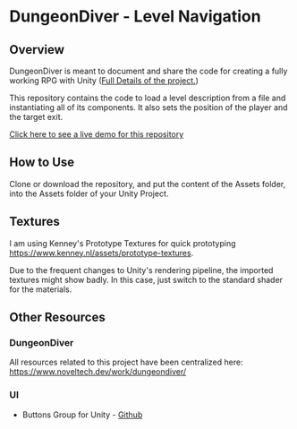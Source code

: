 # DungeonDiver - Level Navigation

## Overview 
DungeonDiver is meant to document and share the code for creating a fully working RPG with Unity ([Full Details of the project.](https://www.noveltech.dev/dungeondiver_making-game-unity/))

This repository contains the code to load a level description from a file and instantiating all of its components. It also sets the position of the player and the target exit. <!--A complete write up for this part of the project is available at [this link.](https://www.noveltech.dev/dungeondiver_creating-walls/)-->

[Click here to see a live demo for this repository](https://wally869.github.io/DungeonDiver-6-LevelNavigation/)


## How to Use

Clone or download the repository, and put the content of the Assets folder, into the Assets folder of your Unity Project.  

<!--Then read [this short article](https://www.noveltech.dev/dungeondiver_creating-walls/) to learn how to use it. -->

## Textures

I am using Kenney's Prototype Textures for quick prototyping https://www.kenney.nl/assets/prototype-textures.

Due to the frequent changes to Unity's rendering pipeline, the imported textures might show badly. In this case, just switch to the standard shader for the materials.

## Other Resources

### DungeonDiver
All resources related to this project have been centralized here: https://www.noveltech.dev/work/dungeondiver/

### UI
- Buttons Group for Unity - [Github](https://github.com/Wally869/Buttons-Group-Unity)
<!--[Article](placeholder) -->

